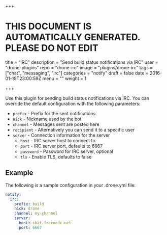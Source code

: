 +++

# THIS DOCUMENT IS AUTOMATICALLY GENERATED. PLEASE DO NOT EDIT

title = "IRC"
description = "Send build status notifications via IRC"
user = "drone-plugins"
repo = "drone-irc"
image = "plugins/drone-irc"
tags = ["chat", "messaging", "irc"]
categories = "notify"
draft = false
date = 2016-01-19T23:00:59Z
menu = ""
weight = 1

+++

Use this plugin for sending build status notifications via IRC. You can override
the default configuration with the following parameters:

* `prefix` - Prefix for the sent notifications
* `nick` - Nickname used by the bot
* `channel` - Messages sent are posted here
* `recipient` - Alternatively you can send it to a specific user
* `server` - Connection information for the server
  * `host` - IRC server host to connect to
  * `port` - IRC server port, defaults to 6667
  * `password` - Password for IRC server, optional
  * `tls` - Enable TLS, defaults to false

## Example

The following is a sample configuration in your .drone.yml file:

```yaml
notify:
  irc:
    prefix: build
    nick: drone
    channel: my-channel
    server:
      host: chat.freenode.net
      port: 6667
```

